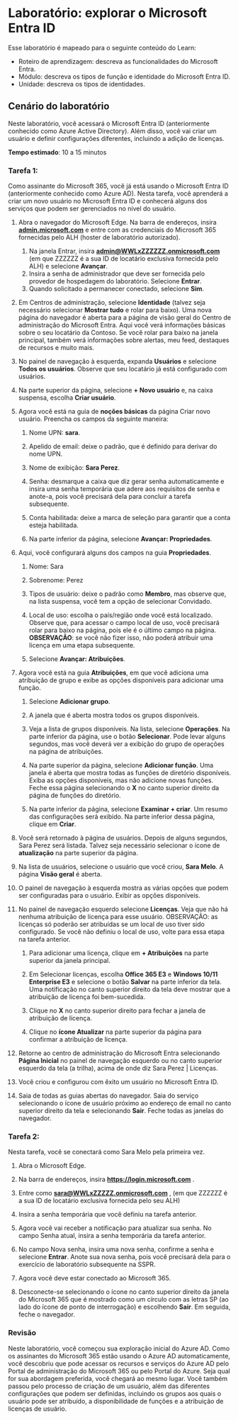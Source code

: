 <!---
---
Laboratório: Título: "Explorar configurações de usuário do Microsoft Entra ID" Roteiro de aprendizagem/módulo/unidade: "Roteiro de aprendizagem: descrever os recursos do Microsoft Entra; Módulo 1: descrever os tipos de função e identidade do Microsoft Entra ID; Unidade 3: descrever os tipos de identidade do Microsoft Entra"
---
--->

# Laboratório: explorar o Microsoft Entra ID

Esse laboratório é mapeado para o seguinte conteúdo do Learn:

- Roteiro de aprendizagem: descreva as funcionalidades do Microsoft Entra.
- Módulo: descreva os tipos de função e identidade do Microsoft Entra ID.
- Unidade: descreva os tipos de identidades.

## Cenário do laboratório

Neste laboratório, você acessará o Microsoft Entra ID (anteriormente conhecido como Azure Active Directory).  Além disso, você vai criar um usuário e definir configurações diferentes, incluindo a adição de licenças.  

**Tempo estimado**: 10 a 15 minutos

### Tarefa 1:

Como assinante do Microsoft 365, você já está usando o Microsoft Entra ID (anteriormente conhecido como Azure AD).  Nesta tarefa, você aprenderá a criar um novo usuário no Microsoft Entra ID e conhecerá alguns dos serviços que podem ser gerenciados no nível do usuário.

1. Abra o navegador do Microsoft Edge. Na barra de endereços, insira **[admin.microsoft.com](https://admin.microsoft.com)** e entre com as credenciais do Microsoft 365 fornecidas pelo ALH (hoster de laboratório autorizado).
    1. Na janela Entrar, insira **admin@WWLxZZZZZZ.onmicrosoft.com** (em que ZZZZZZ é a sua ID de locatário exclusiva fornecida pelo ALH) e selecione **Avançar**.
    1. Insira a senha de administrador que deve ser fornecida pelo provedor de hospedagem do laboratório. Selecione **Entrar**.
    1. Quando solicitado a permanecer conectado, selecione **Sim**.

1. Em Centros de administração, selecione **Identidade** (talvez seja necessário selecionar **Mostrar tudo** e rolar para baixo).  Uma nova página do navegador é aberta para a página de visão geral do Centro de administração do Microsoft Entra. Aqui você verá informações básicas sobre o seu locatário da Contoso. Se você rolar para baixo na janela principal, também verá informações sobre alertas, meu feed, destaques de recursos e muito mais.

1. No painel de navegação à esquerda, expanda **Usuários** e selecione **Todos os usuários**. Observe que seu locatário já está configurado com usuários.

1. Na parte superior da página, selecione **+ Novo usuário** e, na caixa suspensa, escolha **Criar usuário**.

1. Agora você está na guia de **noções básicas** da página Criar novo usuário. Preencha os campos da seguinte maneira:
    1. Nome UPN: **sara**.

    1. Apelido de email: deixe o padrão, que é definido para derivar do nome UPN.

    1. Nome de exibição: **Sara Perez**.

    1. Senha: desmarque a caixa que diz gerar senha automaticamente e insira uma senha temporária que adere aos requisitos de senha e anote-a, pois você precisará dela para concluir a tarefa subsequente.

    1. Conta habilitada: deixe a marca de seleção para garantir que a conta esteja habilitada.

    1. Na parte inferior da página, selecione **Avançar: Propriedades**.

1. Aqui, você configurará alguns dos campos na guia **Propriedades**.

    1. Nome: Sara

    1. Sobrenome: Perez

    1. Tipos de usuário: deixe o padrão como **Membro**, mas observe que, na lista suspensa, você tem a opção de selecionar Convidado.

    1. Local de uso: escolha o país/região onde você está localizado.  Observe que, para acessar o campo local de uso, você precisará rolar para baixo na página, pois ele é o último campo na página.  **OBSERVAÇÃO**: se você não fizer isso, não poderá atribuir uma licença em uma etapa subsequente.

    1. Selecione **Avançar: Atribuições**.

1. Agora você está na guia **Atribuições**, em que você adiciona uma atribuição de grupo e exibe as opções disponíveis para adicionar uma função.

    1. Selecione **Adicionar grupo**.

    1. A janela que é aberta mostra todos os grupos disponíveis.  

    1. Veja a lista de grupos disponíveis.  Na lista, selecione **Operações**.  Na parte inferior da página, use o botão **Selecionar**.  Pode levar alguns segundos, mas você deverá ver a exibição do grupo de operações na página de atribuições.

    1. Na parte superior da página, selecione **Adicionar função**.  Uma janela é aberta que mostra todas as funções de diretório disponíveis.  Exiba as opções disponíveis, mas não adicione novas funções.  Feche essa página selecionando o **X** no canto superior direito da página de funções do diretório.
    1. Na parte inferior da página, selecione **Examinar + criar**. Um resumo das configurações será exibido.  Na parte inferior dessa página, clique em **Criar**.

1. Você será retornado à página de usuários.  Depois de alguns segundos, Sara Perez será listada.  Talvez seja necessário selecionar o ícone de **atualização** na parte superior da página.

1. Na lista de usuários, selecione o usuário que você criou, **Sara Melo**.  A página **Visão geral** é aberta.

1. O painel de navegação à esquerda mostra as várias opções que podem ser configuradas para o usuário. Exibir as opções disponíveis.

1. No painel de navegação esquerdo selecione **Licenças**.  Veja que não há nenhuma atribuição de licença para esse usuário.  OBSERVAÇÃO: as licenças só poderão ser atribuídas se um local de uso tiver sido configurado. Se você não definiu o local de uso, volte para essa etapa na tarefa anterior.

    1. Para adicionar uma licença, clique em **+ Atribuições** na parte superior da janela principal.

    1. Em Selecionar licenças, escolha **Office 365 E3** e **Windows 10/11 Enterprise E3** e selecione o botão **Salvar** na parte inferior da tela. Uma notificação no canto superior direito da tela deve mostrar que a atribuição de licença foi bem-sucedida.

    1. Clique no **X** no canto superior direito para fechar a janela de atribuição de licença.

    1. Clique no **ícone Atualizar** na parte superior da página para confirmar a atribuição de licença.

1. Retorne ao centro de administração do Microsoft Entra selecionando **Página Inicial** no painel de navegação esquerdo ou no canto superior esquerdo da tela (a trilha), acima de onde diz Sara Perez | Licenças.

1. Você criou e configurou com êxito um usuário no Microsoft Entra ID.

1. Saia de todas as guias abertas do navegador. Saia do serviço selecionando o ícone de usuário próximo ao endereço de email no canto superior direito da tela e selecionando **Sair**. Feche todas as janelas do navegador.

### Tarefa 2:

Nesta tarefa, você se conectará como Sara Melo pela primeira vez.

1. Abra o Microsoft Edge.

2. Na barra de endereços, insira **https://login.microsoft.com** .

3. Entre como **sara@WWLxZZZZZ.onmicrosoft.com** , (em que ZZZZZZ é a sua ID de locatário exclusiva fornecida pelo seu ALH)
4. Insira a senha temporária que você definiu na tarefa anterior.

5. Agora você vai receber a notificação para atualizar sua senha. No campo Senha atual, insira a senha temporária da tarefa anterior.

6. No campo Nova senha, insira uma nova senha, confirme a senha e selecione **Entrar**.  Anote sua nova senha, pois você precisará dela para o exercício de laboratório subsequente na SSPR.

7. Agora você deve estar conectado ao Microsoft 365.

8. Desconecte-se selecionando o ícone no canto superior direito da janela do Microsoft 365 que é mostrado como um círculo com as letras SP (ao lado do ícone de ponto de interrogação) e escolhendo **Sair**. Em seguida, feche o navegador.

### Revisão

Neste laboratório, você começou sua exploração inicial do Azure AD. Como os assinantes do Microsoft 365 estão usando o Azure AD automaticamente, você descobriu que pode acessar os recursos e serviços do Azure AD pelo Portal de administração do Microsoft 365 ou pelo Portal do Azure.  Seja qual for sua abordagem preferida, você chegará ao mesmo lugar.  Você também passou pelo processo de criação de um usuário, além das diferentes configurações que podem ser definidas, incluindo os grupos aos quais o usuário pode ser atribuído, a disponibilidade de funções e a atribuição de licenças de usuário.
